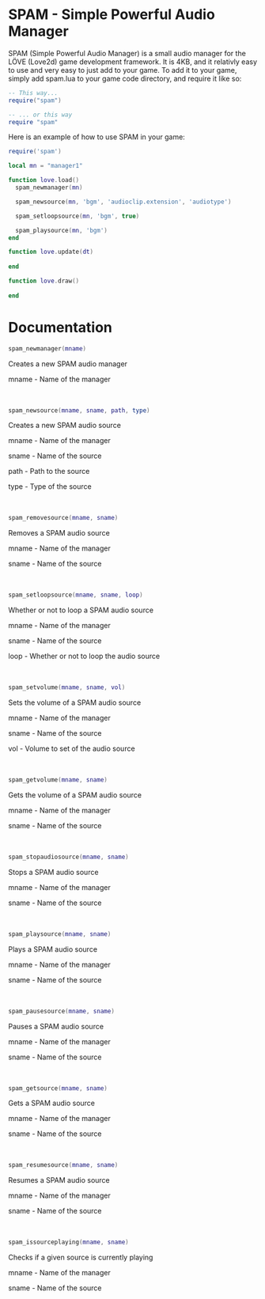 SPAM - Simple Powerful Audio Manager
====

SPAM (Simple Powerful Audio Manager) is a small audio manager for the LÖVE (Love2d) game development framework. It is 4KB, and it relativly easy to use and very easy to just add to your game. To add it to your game, simply add spam.lua to your game code directory, and require it like so:

```lua
-- This way...
require("spam")

-- ... or this way
require "spam"
```

Here is an example of how to use SPAM in your game:

```lua
require('spam')

local mn = "manager1"

function love.load()
  spam_newmanager(mn)

  spam_newsource(mn, 'bgm', 'audioclip.extension', 'audiotype')

  spam_setloopsource(mn, 'bgm', true)

  spam_playsource(mn, 'bgm')
end

function love.update(dt)
  
end

function love.draw()
  
end
```

# Documentation

```lua
spam_newmanager(mname)
```
Creates a new SPAM audio manager

mname - Name of the manager
<br/>
<br/>
<br/>
```lua
spam_newsource(mname, sname, path, type)
```
Creates a new SPAM audio source

mname - Name of the manager

sname - Name of the source

path - Path to the source

type - Type of the source
<br/>
<br/>
<br/>
```lua
spam_removesource(mname, sname)
```
Removes a SPAM audio source

mname - Name of the manager

sname - Name of the source
<br/>
<br/>
<br/>
```lua
spam_setloopsource(mname, sname, loop)
```
Whether or not to loop a SPAM audio source

mname - Name of the manager

sname - Name of the source

loop - Whether or not to loop the audio source
<br/>
<br/>
<br/>
```lua
spam_setvolume(mname, sname, vol)
```
Sets the volume of a SPAM audio source

mname - Name of the manager

sname - Name of the source

vol - Volume to set of the audio source
<br/>
<br/>
<br/>
```lua
spam_getvolume(mname, sname)
```
Gets the volume of a SPAM audio source

mname - Name of the manager

sname - Name of the source
<br/>
<br/>
<br/>
```lua
spam_stopaudiosource(mname, sname)
```
Stops a SPAM audio source

mname - Name of the manager

sname - Name of the source
<br/>
<br/>
<br/>
```lua
spam_playsource(mname, sname)
```
Plays a SPAM audio source

mname - Name of the manager

sname - Name of the source
<br/>
<br/>
<br/>
```lua
spam_pausesource(mname, sname)
```
Pauses a SPAM audio source

mname - Name of the manager

sname - Name of the source
<br/>
<br/>
<br/>
```lua
spam_getsource(mname, sname)
```
Gets a SPAM audio source

mname - Name of the manager

sname - Name of the source
<br/>
<br/>
<br/>
```lua
spam_resumesource(mname, sname)
```
Resumes a SPAM audio source

mname - Name of the manager

sname - Name of the source
<br/>
<br/>
<br/>
```lua
spam_issourceplaying(mname, sname)
```
Checks if a given source is currently playing

mname - Name of the manager

sname - Name of the source
<br/>
<br/>
<br/>
